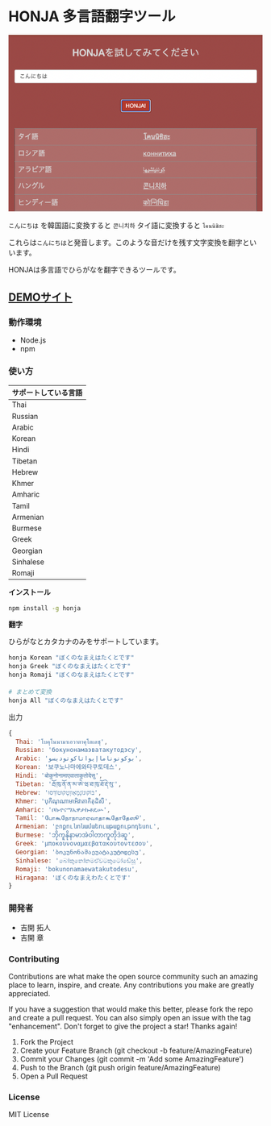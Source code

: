 # HONJA 多言語翻字ツール


<img src="./honja.png" >

`こんにちは` を韓国語に変換すると `콘니치하` タイ語に変換すると `โคนนิชิฮะ` 

これらは`こんにちは`と発音します。このような音だけを残す文字変換を翻字といいます。

HONJAは多言語でひらがなを翻字できるツールです。

## [DEMOサイト](https://yoshikai.net/honja)

### 動作環境
* Node.js
* npm

### 使い方
| サポートしている言語 |
| ---- |
| Thai |
| Russian |
| Arabic |
| Korean |
| Hindi |
| Tibetan |
| Hebrew |
| Khmer |
| Amharic |
| Tamil |
| Armenian |
| Burmese |
| Greek |
| Georgian |
| Sinhalese |
| Romaji |

**インストール**
```bash
npm install -g honja
```

**翻字**

ひらがなとカタカナのみをサポートしています。
```bash
honja Korean "ぼくのなまえはたくとです"
honja Greek "ぼくのなまえはたくとです"
honja Romaji "ぼくのなまえはたくとです"

# まとめて変換
honja All "ぼくのなまえはたくとです"
```

出力
```javascript
{
  Thai: 'โบคุโนนามาเอวาตาคุโตเดซุ',
  Russian: 'бокунонамаэватакутодэсу',
  Arabic: 'بوكونوناماإيواتاكوتوديسو',
  Korean: '보쿠노나마에와타쿠토데스',
  Hindi: 'बोकुनोनामाएवाताकुतोदेसु',
  Tibetan: 'རྦོ་ཁུ་ནོ་ན་མ་ཨེ་ཝ་ཐ་ཁུ་ཐོ་རྡེ་སུ་',
  Hebrew: 'בּוֹקוּנוֹנָמָאֵווָטָקוּטוֹדֵסוּ',
  Khmer: 'បុកឹណុណាមាអិវាតាកឹតុដិសឹ',
  Amharic: 'ቦኩኖናማኤዋታኩቶዴሡ',
  Tamil: 'போகூநோநாமாஏவாதாகூதோதேஸூ',
  Armenian: 'բոքունոնամաեուաթաքութոդեսու',
  Burmese: 'ဘိုကူနိုနာမာအဲဝါတာကူတိုဒဲဆူ',
  Greek: 'μποκουνοναμαεβατακουτοντεσου',
  Georgian: 'ბოკუნონამაეუატაკუტოდესუ',
  Sinhalese: 'බෝකූනෝනමඒවටකූටෝඩේසූ',
  Romaji: 'bokunonamaewatakutodesu',
  Hiragana: 'ぼくのなまえわたくとです'
}
```
### 開発者
- 吉開 拓人
- 吉開 章


### Contributing

Contributions are what make the open source community such an amazing place to learn, inspire, and create. Any contributions you make are greatly appreciated.

If you have a suggestion that would make this better, please fork the repo and create a pull request. You can also simply open an issue with the tag "enhancement". Don't forget to give the project a star! Thanks again!

1. Fork the Project
2. Create your Feature Branch (git checkout -b feature/AmazingFeature)
3. Commit your Changes (git commit -m 'Add some AmazingFeature')
4. Push to the Branch (git push origin feature/AmazingFeature)
5. Open a Pull Request

### License
MIT License
